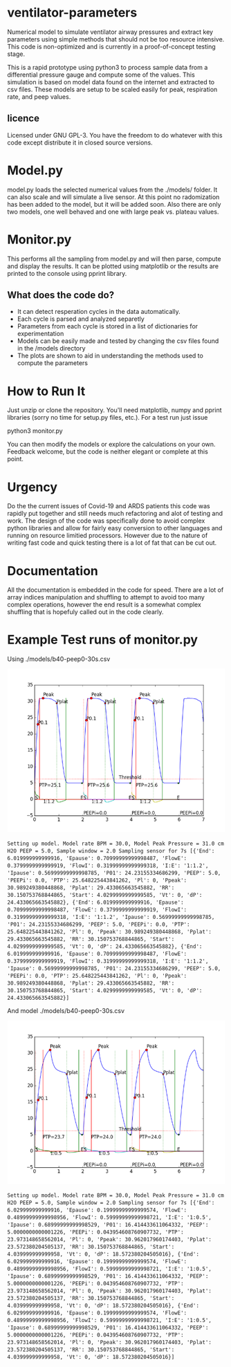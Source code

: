# ventilator-parameters
Numerical model to simulate ventilator airway pressures and extract key parameters using simple methods that should not be too resource intensive. This code is non-optimized and is currently in a proof-of-concept testing stage.

This is a rapid prototype using python3 to process sample data from a differential pressure gauge and compute some of the values. This simulation is based on model data found on the internet and extracted to csv files. These models are setup to be scaled easily for peak, respiration rate, and peep values.

## licence
Licensed under GNU GPL-3. You have the freedom to do whatever with this code except distribute it in closed source versions.

# Model.py
model.py loads the selected numerical values from the ./models/ folder.  It can also scale and will simulate a live sensor. At this point no radomization has been added to the model, but it will be added soon. Also there are only two models, one well behaved and one with large peak vs. plateau values.

# Monitor.py
This performs all the sampling from model.py and will then parse, compute and display the results. It can be plotted using matplotlib or the results are printed to the console using pprint library.

## What does the code do?

* It can detect resperation cycles in the data automatically.
* Each cycle is parsed and analyzed separetly
* Parameters from each cycle is stored in a list of dictionaries for experimentation
* Models can be easily made and tested by changing the csv files found in the /models directory
* The plots are shown to aid in understanding the methods used to compute the parameters

# How to Run It
Just unzip or clone the repository.  You'll need matplotlib, numpy and pprint libraries (sorry no time for setup.py files, etc.).  For a test run just issue

python3 monitor.py

You can then modify the models or explore the calculations on your own. Feedback welcome, but the code is neither elegant or complete at this point.

# Urgency
Do the the current issues of Covid-19 and ARDS patients this code was rapidly put together and still needs much refactoring and alot of testing and work. The design of the code was specifically done to avoid complex python libraries and allow for fairly easy conversion to other languages and running on resource limitied processors. However due to the nature of writing fast code and quick testing there is a lot of fat that can be cut out.

# Documentation
All the documentation is embedded in the code for speed. There are a lot of array indices manipulation and shuffling to attempt to avoid too many complex operations, however the end result is a somewhat complex shuffling that is hopefuly called out in the code clearly.

# Example Test runs of monitor.py
Using ./models/b40-peep0-30s.csv

![model test](/snapshots/figure_1-2.png)

`Setting up model.
Model rate BPM = 30.0, Model Peak Pressure = 31.0 cm H2O
PEEP = 5.0, Sample window = 2.0
Sampling sensor for 7s
[{'End': 6.019999999999916,
  'Epause': 0.70999999999998487,
  'FlowE': 0.3799999999999919,
  'FlowI': 0.31999999999999318,
  'I:E': '1:1.2',
  'Ipause': 0.56999999999998785,
  'P01': 24.23155334686299,
  'PEEP': 5.0,
  'PEEPi': 0.0,
  'PTP': 25.648225443841262,
  'Pl': 0,
  'Ppeak': 30.989249380448868,
  'Pplat': 29.433065663545882,
  'RR': 30.150753768844865,
  'Start': 4.0299999999999585,
  'Vt': 0,
  'dP': 24.433065663545882},
 {'End': 6.019999999999916,
  'Epause': 0.70999999999998487,
  'FlowE': 0.3799999999999919,
  'FlowI': 0.31999999999999318,
  'I:E': '1:1.2',
  'Ipause': 0.56999999999998785,
  'P01': 24.23155334686299,
  'PEEP': 5.0,
  'PEEPi': 0.0,
  'PTP': 25.648225443841262,
  'Pl': 0,
  'Ppeak': 30.989249380448868,
  'Pplat': 29.433065663545882,
  'RR': 30.150753768844865,
  'Start': 4.0299999999999585,
  'Vt': 0,
  'dP': 24.433065663545882},
 {'End': 6.019999999999916,
  'Epause': 0.70999999999998487,
  'FlowE': 0.3799999999999919,
  'FlowI': 0.31999999999999318,
  'I:E': '1:1.2',
  'Ipause': 0.56999999999998785,
  'P01': 24.23155334686299,
  'PEEP': 5.0,
  'PEEPi': 0.0,
  'PTP': 25.648225443841262,
  'Pl': 0,
  'Ppeak': 30.989249380448868,
  'Pplat': 29.433065663545882,
  'RR': 30.150753768844865,
  'Start': 4.0299999999999585,
  'Vt': 0,
  'dP': 24.433065663545882}]`
  
  And model ./models/b40-peep0-30s.csv
  
  
![model test2](/snapshots/figure_1-1.png)
  
`Setting up model.
Model rate BPM = 30.0, Model Peak Pressure = 31.0 cm H2O
PEEP = 5.0, Sample window = 2.0
Sampling sensor for 7s
[{'End': 6.029999999999916,
  'Epause': 0.19999999999999574,
  'FlowE': 0.48999999999998956,
  'FlowI': 0.59999999999998721,
  'I:E': '1:0.5',
  'Ipause': 0.68999999999998529,
  'P01': 16.414433611064332,
  'PEEP': 5.0000000000001226,
  'PEEPi': 0.043954608760907732,
  'PTP': 23.973148658562014,
  'Pl': 0,
  'Ppeak': 30.962017960174403,
  'Pplat': 23.572380204505137,
  'RR': 30.150753768844865,
  'Start': 4.039999999999958,
  'Vt': 0,
  'dP': 18.572380204505016},
 {'End': 6.029999999999916,
  'Epause': 0.19999999999999574,
  'FlowE': 0.48999999999998956,
  'FlowI': 0.59999999999998721,
  'I:E': '1:0.5',
  'Ipause': 0.68999999999998529,
  'P01': 16.414433611064332,
  'PEEP': 5.0000000000001226,
  'PEEPi': 0.043954608760907732,
  'PTP': 23.973148658562014,
  'Pl': 0,
  'Ppeak': 30.962017960174403,
  'Pplat': 23.572380204505137,
  'RR': 30.150753768844865,
  'Start': 4.039999999999958,
  'Vt': 0,
  'dP': 18.572380204505016},
 {'End': 6.029999999999916,
  'Epause': 0.19999999999999574,
  'FlowE': 0.48999999999998956,
  'FlowI': 0.59999999999998721,
  'I:E': '1:0.5',
  'Ipause': 0.68999999999998529,
  'P01': 16.414433611064332,
  'PEEP': 5.0000000000001226,
  'PEEPi': 0.043954608760907732,
  'PTP': 23.973148658562014,
  'Pl': 0,
  'Ppeak': 30.962017960174403,
  'Pplat': 23.572380204505137,
  'RR': 30.150753768844865,
  'Start': 4.039999999999958,
  'Vt': 0,
  'dP': 18.572380204505016}]`
  

